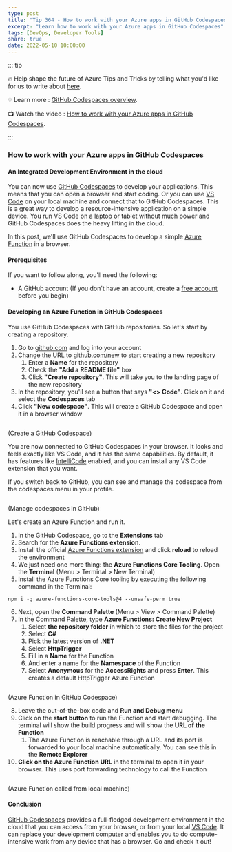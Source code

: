 ```yaml
---
type: post
title: "Tip 364 - How to work with your Azure apps in GitHub Codespaces"
excerpt: "Learn how to work with your Azure apps in GitHub Codespaces"
tags: [DevOps, Developer Tools]
share: true
date: 2022-05-10 10:00:00
---
```


::: tip 

:fire:  Help shape the future of Azure Tips and Tricks by telling what you'd like for us to write about [here](https://github.com/microsoft/AzureTipsAndTricks/issues/new?assignees=&labels=&template=survey.md&title=).

:bulb: Learn more : [GitHub Codespaces overview](https://docs.github.com/codespaces/overview?WT.mc_id=github-azuredevtips-azureappsdev). 

:tv: Watch the video : [How to work with your Azure apps in GitHub Codespaces](https://youtu.be/l7XUJ9LJr6w?WT.mc_id=youtube-azuredevtips-azureappsdev).

:::

### How to work with your Azure apps in GitHub Codespaces

#### An Integrated Development Environment in the cloud
You can now use [GitHub Codespaces](https://docs.github.com/codespaces/overview?WT.mc_id=github-azuredevtips-azureappsdev) to develop your applications. This means that you can open a browser and start coding. Or you can use [VS Code](https://code.visualstudio.com/) on your local machine and connect that to GitHub Codespaces. This is a great way to develop a resource-intensive application on a simple device. You run VS Code on a laptop or tablet without much power and GitHub Codespaces does the heavy lifting in the cloud. 

In this post, we'll use GitHub Codespaces to develop a simple [Azure Function](https://docs.microsoft.com/azure/azure-functions/functions-overview?WT.mc_id=github-azuredevtips-azureappsdev) in a browser. 

#### Prerequisites
If you want to follow along, you'll need the following:
* A GitHub account (If you don't have an account, create a [free account](https://github.com/join?WT.mc_id=github-azuredevtips-azureappsdev) before you begin)

#### Developing an Azure Function in GitHub Codespaces
You use GitHub Codespaces with GitHub repositories. So let's start by creating a repository. 

1. Go to [github.com](https://github.com?WT.mc_id=github-azuredevtips-azureappsdev) and log into your account
2. Change the URL to [github.com/new](https://github.com/new?WT.mc_id=github-azuredevtips-azureappsdev) to start creating a new repository
   1. Enter a **Name** for the repository
   2. Check the **"Add a README file"** box
   3. Click **"Create repository"**. This will take you to the landing page of the new repository
3. In the repository, you'll see a button that says **"<> Code"**. Click on it and select the **Codespaces** tab
4. Click **"New codespace"**. This will create a GitHub Codespace and open it in a browser window

<img :src="$withBase('/files/148create1.png')">

(Create a GitHub Codespace)

You are now connected to GitHub Codespaces in your browser. It looks and feels exactly like VS Code, and it has the same capabilities. By default, it has features like [IntelliCode](https://visualstudio.microsoft.com/services/intellicode/?WT.mc_id=microsoft-azuredevtips-azureappsdev) enabled, and you can install any VS Code extension that you want.

If you switch back to GitHub, you can see and manage the codespace from the codespaces menu in your profile. 

<img :src="$withBase('/files/148codespaces.png')">

(Manage codespaces in GitHub)

Let's create an Azure Function and run it.
1. In the GitHub Codespace, go to the **Extensions** tab
2. Search for the **Azure Functions extension**. 
3. Install the official [Azure Functions extension](https://marketplace.visualstudio.com/items?itemName=ms-azuretools.vscode-azurefunctions&?WT.mc_id=microsoft-azuredevtips-azureappsdev) and click **reload** to reload the environment
4. We just need one more thing: the **Azure Functions Core Tooling**. Open the **Terminal** (Menu > Terminal > New Terminal)
5. Install the Azure Functions Core tooling by executing the following command in the Terminal:

```
npm i -g azure-functions-core-tools@4 --unsafe-perm true
```

6. Next, open the **Command Palette** (Menu > View > Command Palette)
7. In the Command Palette, type **Azure Functions: Create New Project**
   1. Select **the repository folder** in which to store the files for the project 
   2. Select **C#**
   3. Pick the latest version of **.NET**
   4. Select **HttpTrigger**
   5. Fill in a **Name** for the Function
   6. And enter a name for the **Namespace** of the Function
   7. Select **Anonymous** for the **AccessRights** and press **Enter**. This creates a default HttpTrigger Azure Function

<img :src="$withBase('/files/148function.png')">

(Azure Function in GitHub Codespace)

8.  Leave the out-of-the-box code and **Run and Debug menu** 
9.  Click on the **start button** to run the Function and start debugging. The terminal will show the build progress and will show the **URL of the Function**
    1.  The Azure Function is reachable through a URL and its port is forwarded to your local machine automatically. You can see this in the **Remote Explorer**
10. **Click on the Azure Function URL** in the terminal to open it in your browser. This uses port forwarding technology to call the Function

<img :src="$withBase('/files/148result.png')">

(Azure Function called from local machine)

#### Conclusion
[GitHub Codespaces](https://docs.github.com/codespaces/overview?WT.mc_id=github-azuredevtips-azureappsdev) provides a full-fledged development environment in the cloud that you can access from your browser, or from your local [VS Code](https://code.visualstudio.com/?WT.mc_id=other-azuredevtips-azureappsdev). It can replace your development computer and enables you to do compute-intensive work from any device that has a browser. Go and check it out!
